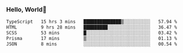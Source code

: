 
### Hello, World🐤

<!--START_SECTION:waka-->

```txt
TypeScript   15 hrs 3 mins   ██████████████▒░░░░░░░░░░   57.94 %
HTML         9 hrs 28 mins   █████████░░░░░░░░░░░░░░░░   36.47 %
SCSS         53 mins         █░░░░░░░░░░░░░░░░░░░░░░░░   03.42 %
Prisma       17 mins         ▒░░░░░░░░░░░░░░░░░░░░░░░░   01.13 %
JSON         8 mins          ░░░░░░░░░░░░░░░░░░░░░░░░░   00.54 %
```

<!--END_SECTION:waka-->
